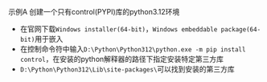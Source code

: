 示例A
创建一个只有control(PYPI)库的python3.12环境
- 在官网下载`Windows installer(64-bit)`，`Windows embeddable package(64-bit)`用于嵌入
- 在控制命令符中输入`D:\Python\Python312\python.exe -m pip install control`，在安装的python解释器的路径下指定安装特定第三方库
- `D:\Python\Python312\Lib\site-packages\`可以找到安装的第三方库